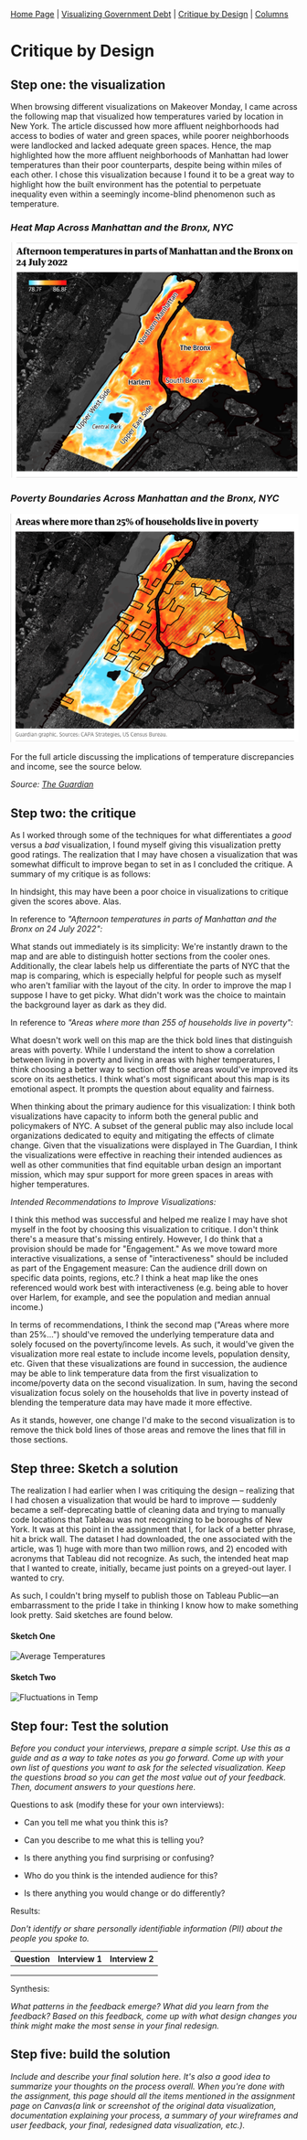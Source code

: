 [Home Page](https://bbennyhb.github.io/Bryan-HB-Projects/) | [Visualizing Government Debt](visualizing-government-debt) | [Critique by Design](Critique-by-design) | [Columns](https://www.dailycal.org/users/profile/bryan%20hernandez%20benitez/) 

# Critique by Design 

## Step one: the visualization

When browsing different visualizations on Makeover Monday, I came across the following map that visualized how temperatures varied by location in New York. The article discussed how more affluent neighborhoods had access to bodies of water and green spaces, while poorer neighborhoods were landlocked and lacked adequate green spaces. Hence, the map highlighted how the more affluent neighborhoods of Manhattan had lower temperatures than their poor counterparts, despite being within miles of each other. I chose this visualization because I found it to be a great way to highlight how the built environment has the potential to perpetuate inequality even within a seemingly income-blind phenomenon such as temperature.


### _Heat Map Across Manhattan and the Bronx, NYC_
![heat_map](heat_map.jpg)




### _Poverty Boundaries Across Manhattan and the Bronx, NYC_
![poverty_map](poverty_map.jpg)



For the full article discussing the implications of temperature discrepancies and income, see the source below.

_Source: [The Guardian](https://www.theguardian.com/us-news/2022/sep/07/new-york-heat-deaths-map-inequality)_


## Step two: the critique

As I worked through some of the techniques for what differentiates a _good_ versus a _bad_ visualization, I found myself giving this visualization pretty good ratings. The realization that I may have chosen a visualization that was somewhat difficult to improve began to set in as I concluded the critique. A summary of my critique is as follows:

In hindsight, this may have been a poor choice in visualizations to critique given the scores above. Alas.

In reference to _"Afternoon temperatures in parts of Manhattan and the Bronx on 24 July 2022":_ 

What stands out immediately is its simplicity: We're instantly drawn to the map and are able to distinguish hotter sections from the cooler ones. Additionally, the clear labels help us differentiate the parts of NYC that the map is comparing, which is especially helpful for people such as myself who aren't familiar with the layout of the city. In order to improve the map I suppose I have to get picky. What didn't work was the choice to maintain the background layer as dark as they did.

In reference to _"Areas where more than 255 of households live in poverty":_


What doesn't work well on this map are the thick bold lines that distinguish areas with poverty. While I understand the intent to show a correlation between living in poverty and living in areas with higher temperatures, I think choosing a better way to section off those areas would've improved its score on its aesthetics. I think what's most significant about this map is its emotional aspect. It prompts the question about equality and fairness. 

When thinking about the primary audience for this visualization: 
I think both visualizations have capacity to inform both the general public and policymakers of NYC. A subset of the general public may also include local organizations dedicated to equity and mitigating the effects of climate change. Given that the visualizations were displayed in The Guardian, I think the visualizations were effective in reaching their intended audiences as well as other communities that find equitable urban design an important mission, which may spur support for more green spaces in areas with higher temperatures.

_Intended Recommendations to Improve Visualizations:_ 

I think this method was successful and helped me realize I may have shot myself in the foot by choosing this visualization to critique. I don't think there's a measure that's missing entirely. However, I do think that a provision should be made for "Engagement." As we move toward more interactive visualizations, a sense of "interactiveness" should be included as part of the Engagement measure: Can the audience drill down on specific data points, regions, etc.? I think a heat map like the ones referenced would work best with interactiveness (e.g. being able to hover over Harlem, for example, and see the population and median annual income.)

In terms of recommendations, I think the second map ("Areas where more than 25%...") should've removed the underlying temperature data and solely focused on the poverty/income levels. As such, it would've given the visualization more real estate to include income levels, population density, etc. Given that these visualizations are found in succession, the audience may be able to link temperature data from the first visualization to income/poverty data on the second visualization. In sum, having the second visualization focus solely on the households that live in poverty instead of blending the temperature data may have made it more effective. 

As it stands, however, one change I'd make to the second visualization is to remove the thick bold lines of those areas and remove the lines that fill in those sections. 

## Step three: Sketch a solution

The realization I had earlier when I was critiquing the design – realizing that I had chosen a visualization that would be hard to improve — suddenly became a self-deprecating battle of cleaning data and trying to manually code locations that Tableau was not recognizing to be boroughs of New York. It was at this point in the assignment that I, for lack of a better phrase, hit a brick wall. The dataset I had downloaded, the one associated with the article, was 1) huge with more than two million rows, and 2) encoded with acronyms that Tableau did not recognize. As such, the intended heat map that I wanted to create, initially, became just points on a greyed-out layer. I wanted to cry. 

As such, I couldn't bring myself to publish those on Tableau Public—an embarrassment to the pride I take in thinking I know how to make something look pretty. Said sketches are found below.

#### Sketch One

![Average Temperatures](Average-Temperatures) 


#### Sketch Two

![Fluctuations in Temp](Fluctuations-in-Temp)


## Step four: Test the solution

_Before you conduct your interviews, prepare a simple script. Use this as a guide and as a way to take notes as you go forward. Come up with your own list of questions you want to ask for the selected visualization. 
Keep the questions broad so you can get the most value out of your feedback. Then, document answers to your questions here._

Questions to ask (modify these for your own interviews): 

- Can you tell me what you think this is?

- Can you describe to me what this is telling you?

- Is there anything you find surprising or confusing?

- Who do you think is the intended audience for this?

- Is there anything you would change or do differently?

Results: 

_Don't identify or share personally identifiable information (PII) about the people you spoke to._



| Question | Interview 1 | Interview 2 |
|----------|-------------|-------------|
|          |             |             |
|          |             |             |
|          |             |             |



Synthesis: 

_What patterns in the feedback emerge?  What did you learn from the feedback?  Based on this feedback, come up with what design changes you think might make the most sense in your final redesign._

## Step five: build the solution

_Include and describe your final solution here. It's also a good idea to summarize your thoughts on the process overall. 
When you're done with the assignment, this page should all the items mentioned in the assignment page on Canvas(a link or screenshot of the original data visualization, 
documentation explaining your process, a summary of your wireframes and user feedback, your final, redesigned data visualization, etc.)._

